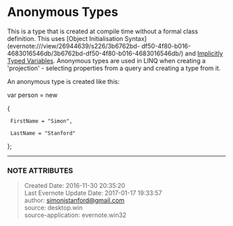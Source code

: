 # Anonymous Types

This is a type that is created at compile time without a formal class
definition. This uses [Object Initialisation
Syntax](evernote:///view/26944639/s226/3b6762bd-
df50-4f80-b016-4683016546db/3b6762bd-df50-4f80-b016-4683016546db/) and
[Implicitly Typed
Variables](evernote:///view/26944639/s226/59688576-af29-4044-9d34-08b58fdba406/59688576-af29-4044-9d34-08b58fdba406/).
Anonymous types are used in LINQ when creating a 'projection' \- selecting
properties from a query and creating a type from it.

  

An anonymous type is created like this:

  

var person = new

{

     FirstName = "Simon",

     LastName = "Stanford"

};


---
### NOTE ATTRIBUTES
>Created Date: 2016-11-30 20:35:20  
>Last Evernote Update Date: 2017-01-17 19:33:57  
>author: simonjstanford@gmail.com  
>source: desktop.win  
>source-application: evernote.win32  